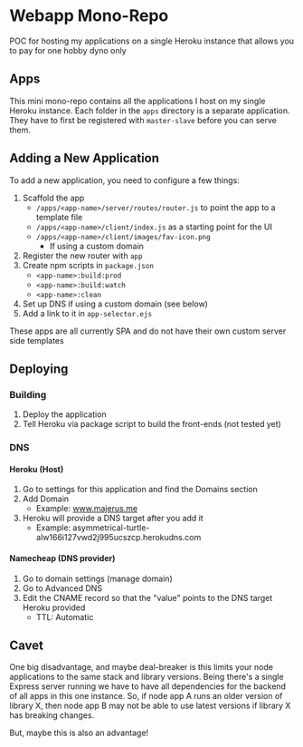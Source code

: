 # Webapp Mono-Repo

POC for hosting my applications on a single Heroku instance that allows you to pay for one hobby dyno only

## Apps

This mini mono-repo contains all the applications I host on my single Heroku instance. Each folder in the `apps` directory is a separate application. They have to first be registered with `master-slave` before you can serve them.


## Adding a New Application

To add a new application, you need to configure a few things:

1. Scaffold the app
    * `/apps/<app-name>/server/routes/router.js` to point the app to a template file
    * `/apps/<app-name>/client/index.js` as a starting point for the UI
    * `/apps/<app-name>/client/images/fav-icon.png`
        * If using a custom domain
1. Register the new router with `app`
1. Create npm scripts in `package.json`
    * `<app-name>:build:prod`
    * `<app-name>:build:watch`
    * `<app-name>:clean`
1. Set up DNS if using a custom domain (see below)
1. Add a link to it in `app-selector.ejs`

These apps are all currently SPA and do not have their own custom server side templates


## Deploying

### Building
1. Deploy the application
1. Tell Heroku via package script to build the front-ends (not tested yet)

### DNS
#### Heroku (Host)
1. Go to settings for this application and find the Domains section
1. Add Domain
    * Example: www.majerus.me
1. Heroku will provide a DNS target after you add it
    * Example: asymmetrical-turtle-alw166i127vwd2j995ucszcp.herokudns.com

#### Namecheap (DNS provider)
1. Go to domain settings (manage domain)
1. Go to Advanced DNS
1. Edit the CNAME record so that the "value" points to the DNS target Heroku provided
    * TTL: Automatic

## Cavet

One big disadvantage, and maybe deal-breaker is this limits your node applications to the same stack and library versions. Being there's a single Express server running we have to have all dependencies for the backend of all apps in this one instance. So, if node app A runs an older version of library X, then node app B may not be able to use latest versions if library X has breaking changes.

But, maybe this is also an advantage!
